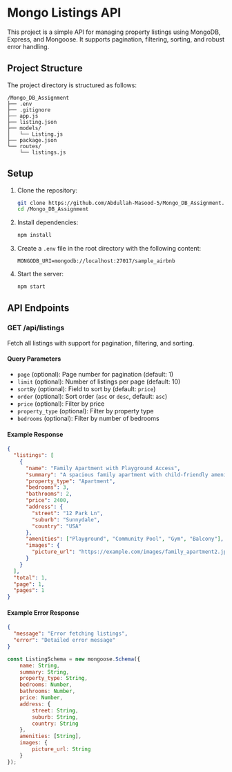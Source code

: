 # Mongo Listings API

This project is a simple API for managing property listings using MongoDB, Express, and Mongoose. It supports pagination, filtering, sorting, and robust error handling.

## Project Structure

The project directory is structured as follows:

```
/Mongo_DB_Assignment
├── .env                
├── .gitignore          
├── app.js              
├── listing.json        
├── models/
│   └── Listing.js      
├── package.json        
└── routes/
    └── listings.js     
```


## Setup

1. Clone the repository:
    ```sh
    git clone https://github.com/Abdullah-Masood-5/Mongo_DB_Assignment.git
    cd /Mongo_DB_Assignment
    ```

2. Install dependencies:
    ```sh
    npm install
    ```

3. Create a `.env` file in the root directory with the following content:
    ```
    MONGODB_URI=mongodb://localhost:27017/sample_airbnb
    ```

4. Start the server:
    ```sh
    npm start
    ```

## API Endpoints

### GET /api/listings

Fetch all listings with support for pagination, filtering, and sorting.

#### Query Parameters

- `page` (optional): Page number for pagination (default: 1)
- `limit` (optional): Number of listings per page (default: 10)
- `sortBy` (optional): Field to sort by (default: `price`)
- `order` (optional): Sort order (`asc` or `desc`, default: `asc`)
- `price` (optional): Filter by price
- `property_type` (optional): Filter by property type
- `bedrooms` (optional): Filter by number of bedrooms


#### Example Response

```json
{
  "listings": [
    {
      "name": "Family Apartment with Playground Access",
      "summary": "A spacious family apartment with child-friendly amenities.",
      "property_type": "Apartment",
      "bedrooms": 3,
      "bathrooms": 2,
      "price": 2400,
      "address": {
        "street": "12 Park Ln",
        "suburb": "Sunnydale",
        "country": "USA"
      },
      "amenities": ["Playground", "Community Pool", "Gym", "Balcony"],
      "images": {
        "picture_url": "https://example.com/images/family_apartment2.jpg"
      }
    }
  ],
  "total": 1,
  "page": 1,
  "pages": 1
}
```
#### Example Error Response
```json
{
  "message": "Error fetching listings",
  "error": "Detailed error message"
}
```
```javascript
const ListingSchema = new mongoose.Schema({
    name: String,
    summary: String,
    property_type: String,
    bedrooms: Number,
    bathrooms: Number,
    price: Number,
    address: {
        street: String,
        suburb: String,
        country: String
    },
    amenities: [String],
    images: {
        picture_url: String
    }
});
```
